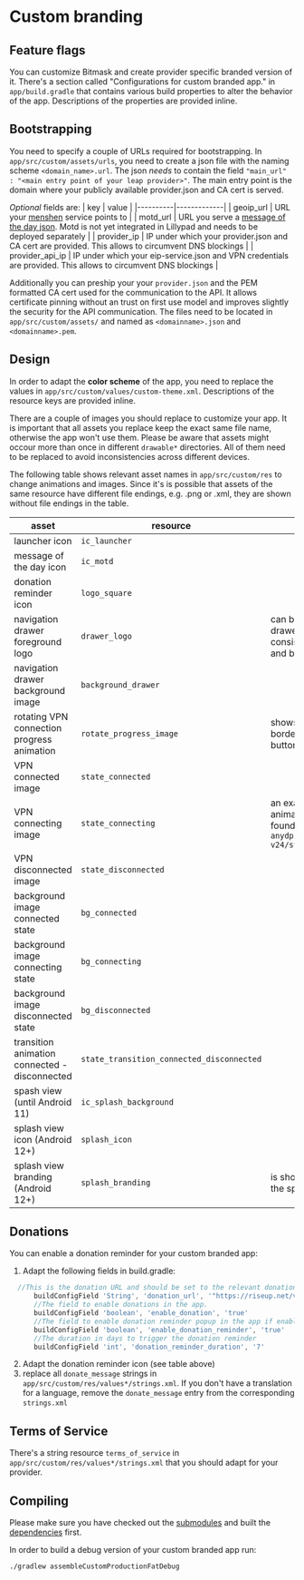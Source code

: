# Custom branding
## Feature flags
You can customize Bitmask and create provider specific branded version of it. 
There's a section called "Configurations for custom branded app." in `app/build.gradle` that contains various build properties to alter the behavior of the app. Descriptions of the properties are provided inline.

## Bootstrapping

You need to specify a couple of URLs required for bootstrapping. 
In `app/src/custom/assets/urls`, you need to create a json file with the naming scheme `<domain_name>.url`.
The json *needs* to contain the field `"main_url" : "<main entry point of your leap provider>"`. The main entry point is the domain where your publicly available provider.json and CA cert is served.

*Optional* fields are:
| key | value | 
|----------|-------------|
| geoip_url | URL your [menshen](https://0xacab.org/leap/menshen) service points to | 
| motd_url | URL you serve a [message of the day json](https://0xacab.org/leap/motd). Motd is not yet integrated in Lillypad and needs to be deployed separately |
| provider_ip | IP under which your provider.json and CA cert are provided. This allows to circumvent DNS blockings |
| provider_api_ip | IP under which your eip-service.json and VPN credentials are provided. This allows to circumvent DNS blockings |

Additionally you can preship your your `provider.json` and the PEM formatted CA cert used for the communication to the API. It allows certificate pinning without an trust on first use model and improves slightly the security for the API communication. The files need to be located in `app/src/custom/assets/` and named as `<domainname>.json` and `<domainname>.pem`.

## Design
In order to adapt the **color scheme** of the app, you need to replace the values in `app/src/custom/values/custom-theme.xml`. Descriptions of the resource keys are provided inline.

There are a couple of images you should replace to customize your app. It is important that all assets you replace keep the exact same file name, otherwise the app won't use them. Please be aware that assets might occour more than once in different `drawable*` directories. All of them need to be replaced to avoid inconsistencies across different devices. 

The following table shows relevant asset names in `app/src/custom/res` to change animations and images. Since it's is possible that assets of the same resource have different file endings, e.g. .png or .xml, they are shown without file endings in the table.

| asset | resource | comment |
|----------|-------------| -----|
| launcher icon | `ic_launcher` | |
| message of the day icon | `ic_motd` | |
| donation reminder icon | `logo_square` | |
| navigation drawer foreground logo | `drawer_logo` | can be omitted if your drawer logo doesn't consist of a foreground and background image |
| navigation drawer background image | `background_drawer` | |
| rotating VPN connection progress animation | `rotate_progress_image` | shows progress at the border of the on/off button |
| VPN connected image | `state_connected`| |
| VPN connecting image | `state_connecting` | an example for an animated image can be found in `drawable-anydpi-v24/state_connecting.xml` |
| VPN disconnected image | `state_disconnected` | |
| background image connected state | `bg_connected` ||
| background image connecting state | `bg_connecting` ||
| background image disconnected state | `bg_disconnected` ||
| transition animation connected - disconnected | `state_transition_connected_disconnected` ||
| spash view (until Android 11) | `ic_splash_background` ||
| splash view icon (Android 12+) | `splash_icon` ||
| splash view branding (Android 12+) | `splash_branding` | is shown at the bottom of the splash view |

## Donations
You can enable a donation reminder for your custom branded app:

1. Adapt the following fields in build.gradle:
```gradle
  //This is the donation URL and should be set to the relevant donation page.
      buildConfigField 'String', 'donation_url', '"https://riseup.net/vpn/donate"'
      //The field to enable donations in the app.
      buildConfigField 'boolean', 'enable_donation', 'true'
      //The field to enable donation reminder popup in the app if enable_donation is set to 'false' this will be disabled.
      buildConfigField 'boolean', 'enable_donation_reminder', 'true'
      //The duration in days to trigger the donation reminder
      buildConfigField 'int', 'donation_reminder_duration', '7'
```
2. Adapt the donation reminder icon (see table above)
3. replace all `donate_message` strings in `app/src/custom/res/values*/strings.xml`. If you don't have a translation for a language, remove the `donate_message` entry from the corresponding `strings.xml`

## Terms of Service
There's a string resource `terms_of_service` in `app/src/custom/res/values*/strings.xml` that you should adapt for your provider. 

## Compiling

Please make sure you have checked out the [submodules](../../../README.md#submodules) and built the [dependencies](../../../README.md#just-build-it) first.

In order to build a debug version of your custom branded app run:
```bash
./gradlew assembleCustomProductionFatDebug
```
